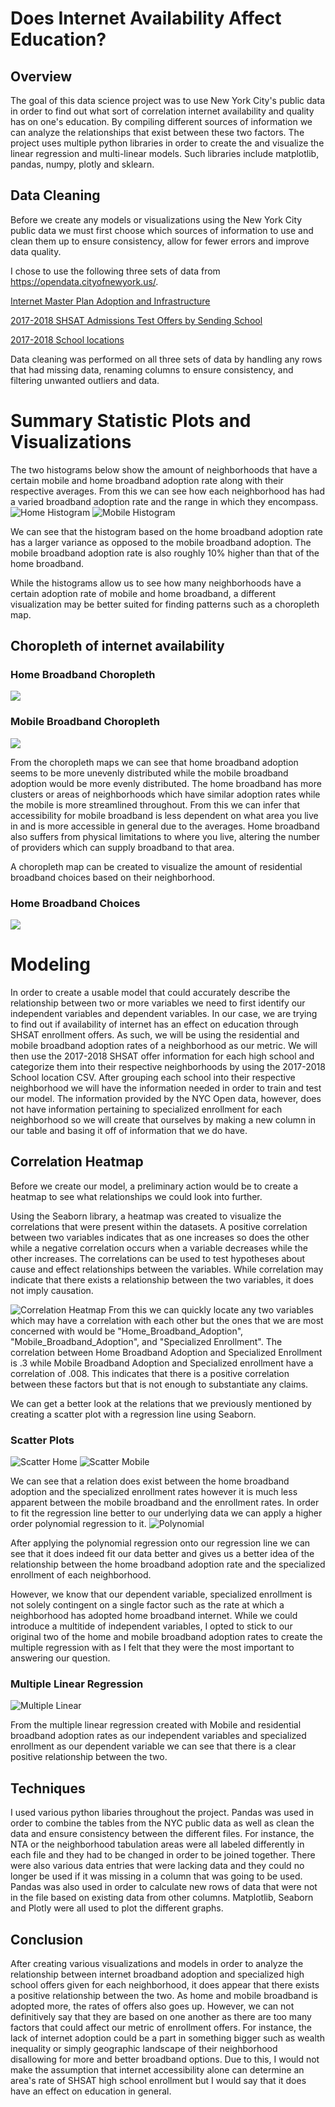 # Does Internet Availability Affect Education?

## Overview

The goal of this data science project was to use New York City's public data in order to find out what sort of correlation internet availability and quality has on one's education. By compiling different sources of information we can analyze the relationships that exist between these two factors. The project uses multiple python libraries in order to create the and visualize the linear regression and multi-linear models. Such libraries include matplotlib, pandas, numpy, plotly and sklearn. 

## Data Cleaning

Before we create any models or visualizations using the New York City public data we must first choose which sources of information to use and clean them up to ensure consistency, allow for fewer errors and improve data quality. 

I chose to use the following three sets of data from https://opendata.cityofnewyork.us/. 

[Internet Master Plan Adoption and Infrastructure](https://data.cityofnewyork.us/City-Government/Internet-Master-Plan-Adoption-and-Infrastructure-D/fg5j-q5nk/data)

[2017-2018 SHSAT Admissions Test Offers by Sending School](https://data.cityofnewyork.us/Education/2017-2018-SHSAT-Admissions-Test-Offers-By-Sending-/vsgi-eeb5/data)

[2017-2018 School locations](https://data.cityofnewyork.us/Education/2017-2018-School-Locations/p6h4-mpyy)

Data cleaning was performed on all three sets of data by handling any rows that had missing data, renaming columns to ensure consistency, and filtering unwanted outliers and data. 

# Summary Statistic Plots and Visualizations
The two histograms below show the amount of neighborhoods that have a certain mobile and home broadband adoption rate along with their respective averages. From this we can see how each neighborhood has had a varied broadband adoption rate and the range in which they encompass.  
![Home Histogram](https://wilsonchooo.github.io/Internet-Availability-on-Education/histogram_home.png)
![Mobile Histogram](https://wilsonchooo.github.io/Internet-Availability-on-Education/histogram_mobile.png)

We can see that the histogram based on the home broadband adoption rate has a larger variance as opposed to the mobile broadband adoption. The mobile broadband adoption rate is also roughly 10% higher than that of the home broadband.  

While the histograms allow us to see how many neighborhoods have a certain adoption rate of mobile and home broadband, a different visualization may be better suited for finding patterns such as a choropleth map.

## Choropleth of internet availability
### Home Broadband Choropleth
[<img src="https://wilsonchooo.github.io/Internet-Availability-on-Education/Home%20broadband%20choropleth.png">](https://wilsonchooo.github.io/Internet-Availability-on-Education/choropleth_home1.html)

### Mobile Broadband Choropleth
[<img src="https://wilsonchooo.github.io/Internet-Availability-on-Education/Mobile%20broadband%20choropleth.png">](https://wilsonchooo.github.io/Internet-Availability-on-Education/choropleth_mobile1.html)

From the choropleth maps we can see that home broadband adoption seems to be more unevenly distributed while the mobile broadband adoption would be more evenly distributed. The home broadband has more clusters or areas of neighborhoods which have similar adoption rates while the mobile is more streamlined throughout. From this we can infer that accessibility for mobile broadband is less dependent on what area you live in and is more accessible in general due to the averages. Home broadband also suffers from physical limitations to where you live, altering the number of providers which can supply broadband to that area. 

A choropleth map can be created to visualize the amount of residential broadband choices based on their neighborhood.

### Home Broadband Choices
[<img src="https://wilsonchooo.github.io/Internet-Availability-on-Education/Residential%20broadband%20choropleth.png">](https://wilsonchooo.github.io/Internet-Availability-on-Education/choropleth_residential_choices1.html)

# Modeling

In order to create a usable model that could accurately describe the relationship between two or more variables we need to first identify our independent variables and dependent variables. In our case, we are trying to find out if availability of internet has an effect on education through SHSAT enrollment offers. As such, we will be using the residential and mobile broadband adoption rates of a neighborhood as our metric. We will then use the 2017-2018 SHSAT offer information for each high school and categorize them into their respective neighborhoods by using the 2017-2018 School location CSV. After grouping each school into their respective neighborhood we will have the information needed in order to train and test our model. The information provided by the NYC Open data, however, does not have information pertaining to specialized enrollment for each neighborhood so we will create that ourselves by making a new column in our table and basing it off of information that we do have. 

## Correlation Heatmap
Before we create our model, a preliminary action would be to create a heatmap to see what relationships we could look into further.

Using the Seaborn library, a heatmap was created to visualize the correlations that were present within the datasets. A positive correlation between two variables indicates that as one increases so does the other while a negative correlation occurs when a variable decreases while the other increases. The correlations can be used to test hypotheses about cause and effect relationships between the variables. While correlation may indicate that there exists a relationship between the two variables, it does not imply causation.

![Correlation Heatmap](https://wilsonchooo.github.io/Internet-Availability-on-Education/Correlation%20Heatmap.png)
From this we can quickly locate any two variables which may have a correlation with each other but the ones that we are most concerned with would be "Home_Broadband_Adoption", "Mobile_Broadband_Adoption", and "Specialized Enrollment". The correlation between Home Broadband Adoption and Specialized Enrollment is .3 while Mobile Broadband Adoption and Specialized enrollment have a correlation of .008. This indicates that there is a positive correlation between these factors but that is not enough to substantiate any claims. 

We can get a better look at the relations that we previously mentioned by creating a scatter plot with a regression line using Seaborn.

### Scatter Plots
![Scatter Home](https://wilsonchooo.github.io/Internet-Availability-on-Education/scatter_home.png)
![Scatter Mobile](https://wilsonchooo.github.io/Internet-Availability-on-Education/scatter_mobile.png)

We can see that a relation does exist between the home broadband adoption and the specialized enrollment rates however it is much less apparent between the mobile broadband and the enrollment rates. In order to fit the regression line better to our underlying data we can apply a higher order polynomial regression to it. 
![Polynomial](https://wilsonchooo.github.io/Internet-Availability-on-Education/Polynomial.png)

After applying the polynomial regression onto our regression line we can see that it does indeed fit our data better and gives us a better idea of the relationship between the home broadband adoption rate and the specialized enrollment of each neighborhood. 

However, we know that our dependent variable, specialized enrollment is not solely contingent on a single factor such as the rate at which a neighborhood has adopted home broadband internet. While we could introduce a multitide of independent variables, I opted to stick to our original two of the home and mobile broadband adoption  rates to create the multiple regression with as I felt that they were the most important to answering our question.

### Multiple Linear Regression 
![Multiple Linear](https://wilsonchooo.github.io/Internet-Availability-on-Education/multiple%20linear2.png)

From the multiple linear regression created with Mobile and residential broadband adoption rates as our independent variables and specialized enrollment as our dependent variable we can see that there is a clear positive relationship between the two.

## Techniques
I used various python libaries throughout the project. Pandas was used in order to combine the tables from the NYC public data as well as clean the data and ensure consistency between the different files. For instance, the NTA or the neighborhood tabulation areas were all labeled differently in each file and they had to be changed in order to be joined together. There were also various data entries that were lacking data and they could no longer be used if it was missing in a column that was going to be used. Pandas was also used in order to calculate new rows of data that were not in the file based on existing data from other columns. Matplotlib, Seaborn and Plotly were all used to plot the different graphs. 

## Conclusion
After creating various visualizations and models in order to analyze the relationship between internet broadband adoption and specialized high school offers given for each neighborhood, it does appear that there exists a positive relationship between the two. As home and mobile broadband is adopted more, the rates of offers also goes up. However, we can not definitively say that they are based on one another as there are too many factors that could affect our metric of enrollment offers. For instance, the lack of internet adoption could be a part in something bigger such as wealth inequality or simply geographic landscape of their neighborhood disallowing for more and better broadband options. Due to this, I would not make the assumption that internet accessibility alone can determine an area's rate of SHSAT high school enrollment but I would say that it does have an effect on education in general.
